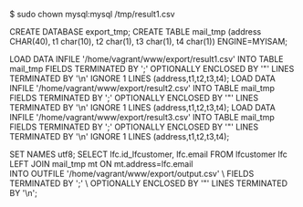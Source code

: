 $ sudo chown mysql:mysql /tmp/result1.csv

CREATE DATABASE export_tmp;
CREATE TABLE mail_tmp (address CHAR(40), t1 char(10), t2 char(1), t3 char(1), t4 char(1)) ENGINE=MYISAM;

LOAD DATA INFILE '/home/vagrant/www/export/result1.csv' INTO TABLE mail_tmp FIELDS TERMINATED BY ';' OPTIONALLY ENCLOSED BY '"' LINES TERMINATED BY '\n' IGNORE 1 LINES (address,t1,t2,t3,t4);
LOAD DATA INFILE '/home/vagrant/www/export/result2.csv' INTO TABLE mail_tmp FIELDS TERMINATED BY ';' OPTIONALLY ENCLOSED BY '"' LINES TERMINATED BY '\n' IGNORE 1 LINES (address,t1,t2,t3,t4);
LOAD DATA INFILE '/home/vagrant/www/export/result3.csv' INTO TABLE mail_tmp FIELDS TERMINATED BY ';' OPTIONALLY ENCLOSED BY '"' LINES TERMINATED BY '\n' IGNORE 1 LINES (address,t1,t2,t3,t4);


SET NAMES utf8;
SELECT lfc.id_lfcustomer, lfc.email FROM lfcustomer lfc LEFT JOIN mail_tmp mt ON mt.address=lfc.email \
INTO OUTFILE '/home/vagrant/www/export/output.csv' \ 
FIELDS TERMINATED BY ';' \ 
OPTIONALLY ENCLOSED BY '"'
LINES TERMINATED BY '\n';



